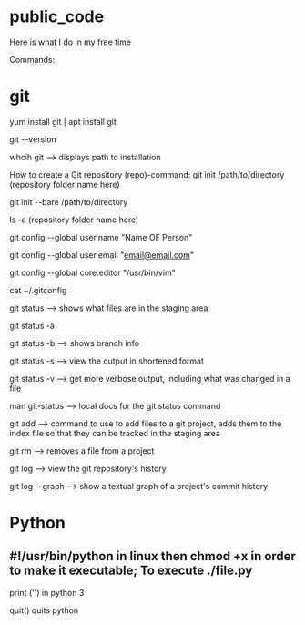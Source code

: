 # public_code
Here is what I do in my free time

Commands:
# git
yum install git | apt install git

git --version

whcih git --> displays path to installation

How to create a Git repository (repo)-command:
git init /path/to/directory (repository folder name here)

git init --bare /path/to/directory

ls -a (repository folder name here)

git config --global user.name "Name OF Person"

git config --global user.email "email@email.com"

git config --global core.editor "/usr/bin/vim"  

cat ~/.gitconfig

git status --> shows what files are in the staging area

git status -a 

git status -b --> shows branch info

git status -s --> view the output in shortened format

git status -v --> get more verbose output, including what was changed in a file

man git-status --> local docs for the git status command

git add --> command to use to add files to a git project, adds them to the index file so that they can be tracked in the staging area

git rm --> removes a file from a project

git log --> view the git repository's history

git log --graph --> show a textual graph of a project's commit history

# Python
#!/usr/bin/python in linux then chmod +x in order to make it executable; To execute ./file.py
----
print ('') in python 3

quit() quits python 

